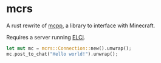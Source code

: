 # mcrs

A rust rewrite of [mcpp](https://github.com/rozukke/mcpp), a library to
interface with Minecraft.

Requires a server running [ELCI](https://github.com/rozukke/elci).

```rs
let mut mc = mcrs::Connection::new().unwrap();
mc.post_to_chat("Hello world!").unwrap();
```

